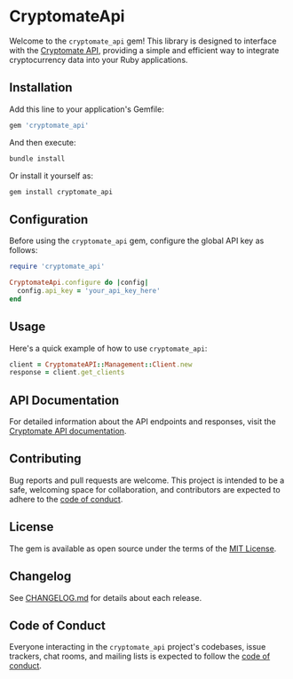 # CryptomateApi

Welcome to the `cryptomate_api` gem! This library is designed to interface with the [Cryptomate API](https://cryptomate.me/docs), providing a simple and efficient way to integrate cryptocurrency data into your Ruby applications.

## Installation

Add this line to your application's Gemfile:

```ruby
gem 'cryptomate_api'
```

And then execute:

```bash
bundle install
```

Or install it yourself as:

```bash
gem install cryptomate_api
```

## Configuration

Before using the `cryptomate_api` gem, configure the global API key as follows:

```ruby
require 'cryptomate_api'

CryptomateApi.configure do |config|
  config.api_key = 'your_api_key_here'
end
```
## Usage

Here's a quick example of how to use `cryptomate_api`:

```ruby
client = CryptomateAPI::Management::Client.new
response = client.get_clients
```

## API Documentation

For detailed information about the API endpoints and responses, visit the [Cryptomate API documentation](https://cryptomate.me/docs).

## Contributing

Bug reports and pull requests are welcome. This project is intended to be a safe, welcoming space for collaboration, and contributors are expected to adhere to the [code of conduct](CODE_OF_CONDUCT.md).

## License

The gem is available as open source under the terms of the [MIT License](https://opensource.org/licenses/MIT).

## Changelog

See [CHANGELOG.md](CHANGELOG.md) for details about each release.

## Code of Conduct

Everyone interacting in the `cryptomate_api` project's codebases, issue trackers, chat rooms, and mailing lists is expected to follow the [code of conduct](CODE_OF_CONDUCT.md).
